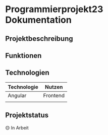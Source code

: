 # Programmierprojekt23 Dokumentation

## Projektbeschreibung

## Funktionen

## Technologien

| Technologie   | Nutzen        |
| ------------- | ------------- |
| Angular       | Frontend      |
|               |               |

## Projektstatus

:yellow_circle:	 In Arbeit
